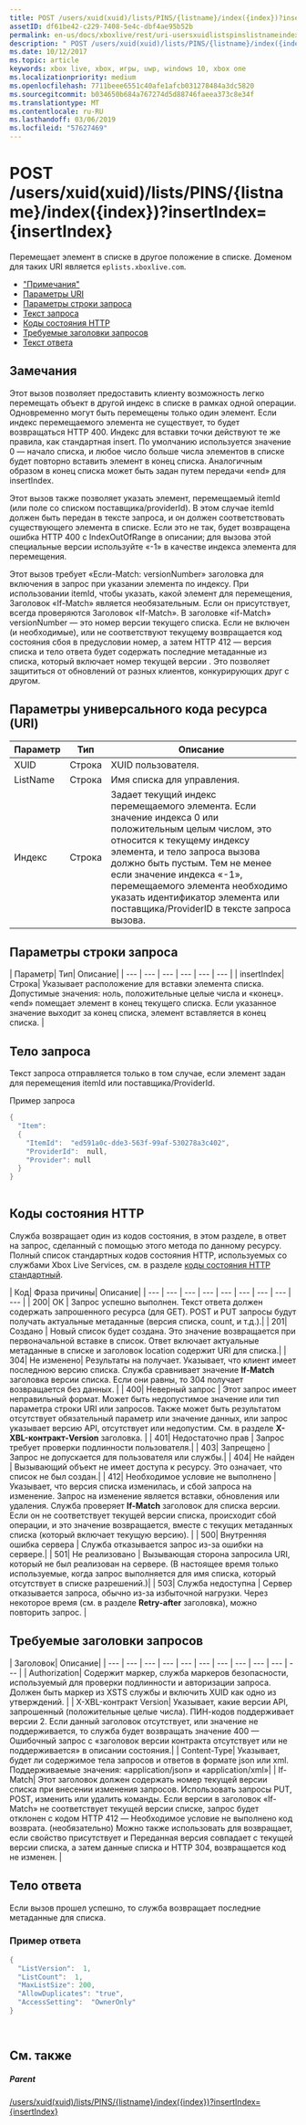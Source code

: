```yaml
---
title: POST /users/xuid(xuid)/lists/PINS/{listname}/index({index})?insertIndex={insertIndex}
assetID: df61be42-c229-7408-5e4c-dbf4ae95b52b
permalink: en-us/docs/xboxlive/rest/uri-usersxuidlistspinslistnameindexpost.html
description: " POST /users/xuid(xuid)/lists/PINS/{listname}/index({index})?insertIndex={insertIndex}"
ms.date: 10/12/2017
ms.topic: article
keywords: xbox live, xbox, игры, uwp, windows 10, xbox one
ms.localizationpriority: medium
ms.openlocfilehash: 7711beee6551c40afe1afcb031278484a3dc5820
ms.sourcegitcommit: b034650b684a767274d5d88746faeea373c8e34f
ms.translationtype: MT
ms.contentlocale: ru-RU
ms.lasthandoff: 03/06/2019
ms.locfileid: "57627469"
---
```

# <a name="post-usersxuidxuidlistspinslistnameindexindexinsertindexinsertindex"></a>POST /users/xuid(xuid)/lists/PINS/{listname}/index({index})?insertIndex={insertIndex}
Перемещает элемент в списке в другое положение в списке. Доменом для таких URI является `eplists.xboxlive.com`.
 
  * ["Примечания"](#ID4EV)
  * [Параметры URI](#ID4EEB)
  * [Параметры строки запроса](#ID4EWC)
  * [Текст запроса](#ID4EVD)
  * [Коды состояния HTTP](#ID4EEE)
  * [Требуемые заголовки запросов](#ID4E1BAC)
  * [Текст ответа](#ID4EQDAC)
 
<a id="ID4EV"></a>

 
## <a name="remarks"></a>Замечания 
 
Этот вызов позволяет предоставить клиенту возможность легко перемещать объект в другой индекс в списке в рамках одной операции. Одновременно могут быть перемещены только один элемент. Если индекс перемещаемого элемента не существует, то будет возвращаться HTTP 400. Индекс для вставки точки действуют те же правила, как стандартная insert. По умолчанию используется значение 0 — начало списка, и любое число больше числа элементов в списке будет повторно вставить элемент в конец списка. Аналогичным образом в конец списка может быть задан путем передачи «end» для insertIndex. 
 
Этот вызов также позволяет указать элемент, перемещаемый itemId (или поле со списком поставщика/providerId). В этом случае itemId должен быть передан в тексте запроса, и он должен соответствовать существующего элемента в списке. Если это не так, будет возвращена ошибка HTTP 400 с IndexOutOfRange в описании; для вызова этой специальные версии используйте «-1» в качестве индекса элемента для перемещения. 
 
Этот вызов требует «Если-Match: versionNumber» заголовка для включения в запрос при указании элемента по индексу. При использовании itemId, чтобы указать, какой элемент для перемещения, Заголовок «If-Match» является необязательным. Если он присутствует, всегда проверяются Заголовок «If-Match». В заголовке «if-Match» versionNumber — это номер версии текущего списка. Если не включен (и необходимые), или не соответствуют текущему возвращается код состояния сбоя в предусловии номер, а затем HTTP 412 — версия списка и тело ответа будет содержать последние метаданные из списка, который включает номер текущей версии . Это позволяет защититься от обновлений от разных клиентов, конкурирующих друг с другом. 
  
<a id="ID4EEB"></a>

 
## <a name="uri-parameters"></a>Параметры универсального кода ресурса (URI) 
 
| Параметр| Тип| Описание| 
| --- | --- | --- | 
| XUID| Строка| XUID пользователя.| 
| ListName| Строка| Имя списка для управления.| 
| Индекс| Строка| Задает текущий индекс перемещаемого элемента. Если значение индекса 0 или положительным целым числом, это относится к текущему индексу элемента, и тело запроса вызова должно быть пустым. Тем не менее если значение индекса «-1», перемещаемого элемента необходимо указать идентификатор элемента или поставщика/ProviderID в тексте запроса вызова.| 
  
<a id="ID4EWC"></a>

 
## <a name="query-string-parameters"></a>Параметры строки запроса 
 
| Параметр| Тип| Описание| 
| --- | --- | --- | --- | --- | --- | 
| insertIndex| Строка| Указывает расположение для вставки элемента списка. Допустимые значения: ноль, положительные целые числа и «конец». «end» помещает элемент в конец текущего списка. Если указанное значение выходит за конец списка, элемент вставляется в конец списка. | 
  
<a id="ID4EVD"></a>

 
## <a name="request-body"></a>Тело запроса 
 
Текст запроса отправляется только в том случае, если элемент задан для перемещения itemId или поставщика/ProviderId.
 
<a id="ID4E6D"></a>

  
Пример запроса 

```cpp
{
  "Item":
  {
    "ItemId":  "ed591a0c-dde3-563f-99af-530278a3c402",
    "ProviderId":  null,
    "Provider": null
  }
}
    
```

  
<a id="ID4EEE"></a>

 
## <a name="http-status-codes"></a>Коды состояния HTTP 
 
Служба возвращает один из кодов состояния, в этом разделе, в ответ на запрос, сделанный с помощью этого метода по данному ресурсу. Полный список стандартных кодов состояния HTTP, используемых со службами Xbox Live Services, см. в разделе [коды состояния HTTP стандартный](../../additional/httpstatuscodes.md).
 
| Код| Фраза причины| Описание| 
| --- | --- | --- | --- | --- | --- | --- | --- | --- | 
| 200| ОК | Запрос успешно выполнен. Текст ответа должен содержать запрошенного ресурса (для GET). POST и PUT запросы будут получать актуальные метаданные (версия списка, count, и т.д.).| 
| 201| Создано | Новый список будет создана. Это значение возвращается при первоначальной вставке в список. Ответ включает актуальные метаданные в списке и заголовок location содержит URI для списка.| 
| 304| Не изменено| Результаты на получает. Указывает, что клиент имеет последнюю версию списка. Служба сравнивает значение <b>If-Match</b> заголовка версии списка. Если они равны, то 304 получает возвращается без данных. | 
| 400| Неверный запрос | Этот запрос имеет неправильный формат. Может быть недопустимое значение или тип параметра строки URI или запросов. Также может быть результатом отсутствует обязательный параметр или значение данных, или запрос указывает версию API, отсутствует или недопустим. См. в разделе <b>X-XBL-контракт-Version</b> заголовка. | 
| 401| Недостаточно прав | Запрос требует проверки подлинности пользователя.| 
| 403| Запрещено | Запрос не допускается для пользователя или службы.| 
| 404| Не найден | Вызывающий объект не имеет доступа к ресурсу. Это означает, что список не был создан.| 
| 412| Необходимое условие не выполнено | Указывает, что версия списка изменилась, и сбой запроса на изменение. Запрос на изменение является вставки, обновления или удаления. Служба проверяет <b>If-Match</b> заголовок для списка версии. Если он не соответствует текущей версии списка, происходит сбой операции, и это значение возвращается, вместе с текущих метаданных списка (который включает текущую версию). | 
| 500| Внутренняя ошибка сервера | Служба отказывается запрос из-за ошибки на сервере.| 
| 501| Не реализовано | Вызывающая сторона запросила URI, который не был реализован на сервере. (В настоящее время только используемые, когда запрос выполняется для имя списка, который отсутствует в списке разрешений.)| 
| 503| Служба недоступна | Сервер отказывается запроса, обычно из-за избыточной нагрузки. Через некоторое время (см. в разделе <b>Retry-after</b> заголовка), можно повторить запрос. | 
  
<a id="ID4E1BAC"></a>

 
## <a name="required-request-headers"></a>Требуемые заголовки запросов
 
| Заголовок| Описание| 
| --- | --- | --- | --- | --- | --- | --- | --- | --- | --- | --- | 
| Authorization| Содержит маркер, служба маркеров безопасности, используемый для проверки подлинности и авторизации запроса. Должен быть маркер из XSTS службы и включить XUID как одно из утверждений. | 
| X-XBL-контракт Version| Указывает, какие версии API, запрошенный (положительные целые числа). ПИН-кодов поддерживает версии 2. Если данный заголовок отсутствует, или значение не поддерживается, то служба будет возвращать значение 400 — Ошибочный запрос с «заголовок версии контракта отсутствует или не поддерживается» в описании состояния.| 
| Content-Type| Указывает, будет ли содержимое тела запросов и ответов в формате json или xml. Поддерживаемые значения: «application/json» и «application/xml»| 
| If-Match| Этот заголовок должен содержать номер текущей версии списка при внесении изменения запросов. Использовать запросы PUT, POST, изменить или удалить команды. Если версии в заголовок «If-Match» не соответствует текущей версии списке, запрос будет отклонен с кодом HTTP 412 — Необходимое условие не выполнено код возврата. (необязательно) Можно также использовать для возвращает, если свойство присутствует и Переданная версия совпадает с текущей версии списка, а затем данные списка и HTTP 304, возвращается код не изменен. | 
  
<a id="ID4EQDAC"></a>

 
## <a name="response-body"></a>Тело ответа 
 
Если вызов прошел успешно, то служба возвращает последние метаданные для списка. 
 
<a id="ID4E1DAC"></a>

 
### <a name="sample-response"></a>Пример ответа 
 

```cpp
{ 
  "ListVersion":  1,
  "ListCount":  1,
  "MaxListSize": 200,
  "AllowDuplicates": "true",
  "AccessSetting":  "OwnerOnly"
}

      
```

   
<a id="ID4EIEAC"></a>

 
## <a name="see-also"></a>См. также
 
<a id="ID4EKEAC"></a>

 
##### <a name="parent"></a>Parent 

[/users/xuid(xuid)/lists/PINS/{listname}/index({index})?insertIndex={insertIndex}](uri-usersxuidlistspinslistnameindex.md)

   